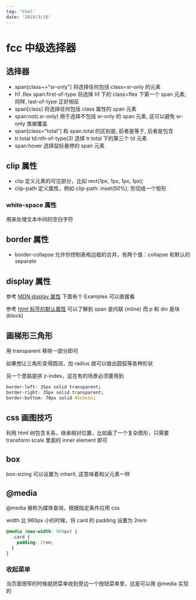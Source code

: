```yaml
---
tag: 'html'
date: '2024/3/16'
---
```


# fcc 中级选择器

## 选择器

- span[class~="sr-only"] 将选择任何包括 class=sr-only 的元素
- h1 .flex span:first-of-type 将选择 h1 下的 class=flex 下第一个 span 元素; 同样, last-of-type 正好相反
- span[class] 将选择任何包括 class 属性的 span 元素
- span:not(.sr-only) 用于选择不包括 sr-only 的 span 元素, 这可以避免 sr-only 类被覆盖
- span[class="total"] 和 span.total 的区别是, 前者是等于, 后者是包含
- tr.total td:nth-of-type(3) 选择 tr.total 下的第三个 td 元素
- span:hover 选择鼠标悬停的 span 元素

## clip 属性

- clip 定义元素的可见部分，比如 rect(1px, 1px, 1px, 1px);
- clip-path 定义属性，例如 clip-path: inset(50%); 剪切成一个矩形

### white-space 属性

用来处理文本中间的空白字符

## border 属性

- border-collapse 允许你控制表格边框的合并，有两个值：collapse 和默认的 separate

## display 属性

参考 [MDN display 属性](https://developer.mozilla.org/en-US/docs/Web/CSS/display)
下面有个 Examples 可以直接看

参考 [html 标签的默认属性](https://www.jianshu.com/p/af527c565481)
可以了解到 span 是内联 (inline) 而 p 和 div 是块 (block)

## 画梯形三角形

用 transparent 移除一部分即可

如果想让三角形变得圆润，加 radius 就可以做出圆弧等各种形状

另一个思路是拼 z-index，这在有的场景必须要用到

```css
border-left: 35px solid transparent;
border-right: 35px solid transparent;
border-bottom: 70px solid #5e5e5e;
```

## css 画图技巧

利用 html 树包含关系，继承相对位置，比如画了一个复杂图形，只需要 transform scale 里面的 inner element 即可

## box

box-sizing 可以设置为 inherit, 这意味着和父元素一样

## @media

@media 被称为媒体查询，根据指定条件应用 css

width 比 960px 小的时候，将 card 的 padding 设置为 2rem

```css
@media (max-width: 960px) {
  .card {
    padding: 2rem;
  }
}
```

### 收起菜单

当页面很窄的时候就把菜单收到旁边一个按钮菜单里，这是可以用 @media 实现的
